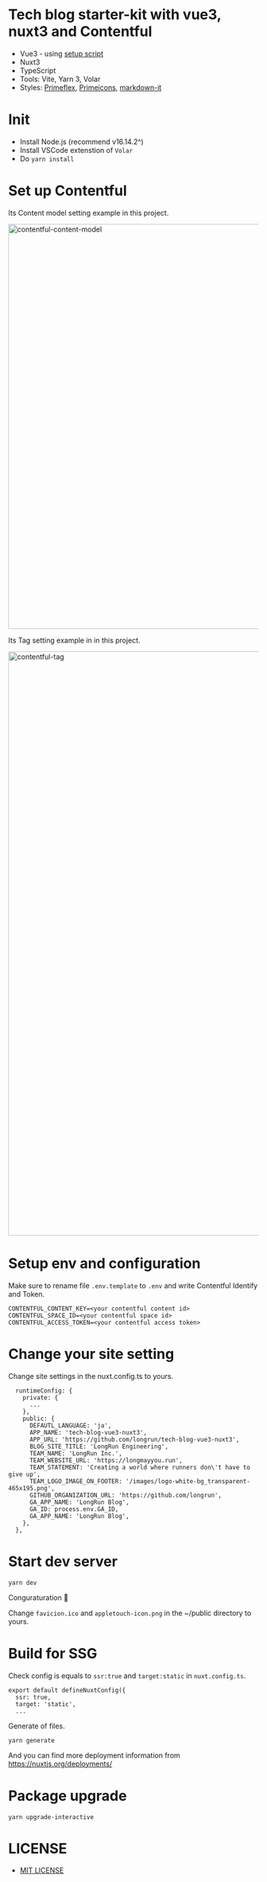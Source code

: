 # Tech blog starter-kit with vue3, nuxt3 and Contentful

- Vue3 - using [setup script](https://vuejs.org/api/sfc-script-setup.html)
- Nuxt3
- TypeScript
- Tools: Vite, Yarn 3, Volar
- Styles: [Primeflex](https://www.primefaces.org/primeflex/), [Primeicons](https://github.com/primefaces/primeicons), [markdown-it](https://github.com/markdown-it/markdown-it)

# Init

- Install Node.js (recommend v16.14.2^)
- Install VSCode extenstion of `Volar`
- Do `yarn install`

# Set up Contentful

Its Content model setting example in this project.

<img width="814" alt="contentful-content-model" src="https://user-images.githubusercontent.com/15245958/164967460-7ae9d188-79e6-44e1-b8e0-6b63dd1d21d0.png">

Its Tag setting example in in this project.

<img width="1174" alt="contentful-tag" src="https://user-images.githubusercontent.com/15245958/164967463-b7838cff-00f9-4817-aa4a-dd3259e4076f.png">

# Setup env and configuration

Make sure to rename file `.env.template` to `.env` and write Contentful Identify and Token.

```
CONTENTFUL_CONTENT_KEY=<your contentful content id>
CONTENTFUL_SPACE_ID=<your contentful space id>
CONTENTFUL_ACCESS_TOKEN=<your contentful access token>
```

# Change your site setting

Change site settings in the nuxt.config.ts to yours.

```
  runtimeConfig: {
    private: {
      ...
    },
    public: {
      DEFAUTL_LANGUAGE: 'ja',
      APP_NAME: 'tech-blog-vue3-nuxt3',
      APP_URL: 'https://github.com/longrun/tech-blog-vue3-nuxt3',
      BLOG_SITE_TITLE: 'LongRun Engineering',
      TEAM_NAME: 'LongRun Inc.',
      TEAM_WEBSITE_URL: 'https://longmayyou.run',
      TEAM_STATEMENT: 'Creating a world where runners don\'t have to give up',
      TEAM_LOGO_IMAGE_ON_FOOTER: '/images/logo-white-bg_transparent-465x195.png',
      GITHUB_ORGANIZATION_URL: 'https://github.com/longrun',
      GA_APP_NAME: 'LongRun Blog',
      GA_ID: process.env.GA_ID,
      GA_APP_NAME: 'LongRun Blog',
    },
  },
```

# Start dev server

```
yarn dev
```

Conguraturation 🎉


Change `favicion.ico` and `appletouch-icon.png` in the ~/public directory to yours.


# Build for SSG

Check config is equals to `ssr:true` and `target:static` in `nuxt.config.ts`.

```
export default defineNuxtConfig({
  ssr: true,
  target: 'static',
  ...
```

Generate of files.

```
yarn generate
```

And you can find more deployment information from https://nuxtjs.org/deployments/


# Package upgrade

```
yarn upgrade-interactive
```

# LICENSE

- [MIT LICENSE](./LICENSE)
